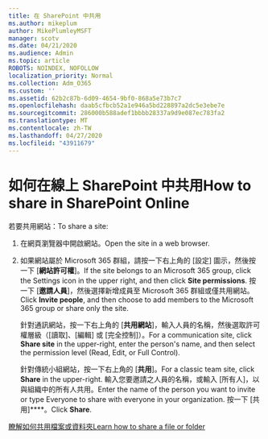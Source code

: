 ```yaml
---
title: 在 SharePoint 中共用
ms.author: mikeplum
author: MikePlumleyMSFT
manager: scotv
ms.date: 04/21/2020
ms.audience: Admin
ms.topic: article
ROBOTS: NOINDEX, NOFOLLOW
localization_priority: Normal
ms.collection: Adm_O365
ms.custom: ''
ms.assetid: 62b2c87b-6d09-4654-9bf0-868a5e73b7c7
ms.openlocfilehash: daab5cfbcb52a1e946a5bd228897a2dc5e3ebe7e
ms.sourcegitcommit: 286000b588adef1bbbb28337a9d9e087ec783fa2
ms.translationtype: MT
ms.contentlocale: zh-TW
ms.lasthandoff: 04/27/2020
ms.locfileid: "43911679"
---
```

# <a name="how-to-share-in-sharepoint-online"></a><span data-ttu-id="8b983-102">如何在線上 SharePoint 中共用</span><span class="sxs-lookup"><span data-stu-id="8b983-102">How to share in SharePoint Online</span></span>

<span data-ttu-id="8b983-103">若要共用網站：</span><span class="sxs-lookup"><span data-stu-id="8b983-103">To share a site:</span></span>
  
1. <span data-ttu-id="8b983-104">在網頁瀏覽器中開啟網站。</span><span class="sxs-lookup"><span data-stu-id="8b983-104">Open the site in a web browser.</span></span>
    
2. <span data-ttu-id="8b983-105">如果網站屬於 Microsoft 365 群組，請按一下右上角的 [設定] 圖示，然後按一下 [**網站許可權**]。</span><span class="sxs-lookup"><span data-stu-id="8b983-105">If the site belongs to an Microsoft 365 group, click the Settings icon in the upper right, and then click **Site permissions**.</span></span> <span data-ttu-id="8b983-106">按一下 [**邀請人員**]，然後選擇新增成員至 Microsoft 365 群組或僅共用網站。</span><span class="sxs-lookup"><span data-stu-id="8b983-106">Click **Invite people**, and then choose to add members to the Microsoft 365 group or share only the site.</span></span> 
    
    <span data-ttu-id="8b983-107">針對通訊網站，按一下右上角的 [**共用網站**]，輸入人員的名稱，然後選取許可權層級（[讀取]、[編輯] 或 [完全控制]）。</span><span class="sxs-lookup"><span data-stu-id="8b983-107">For a communication site, click **Share site** in the upper-right, enter the person's name, and then select the permission level (Read, Edit, or Full Control).</span></span> 
    
    <span data-ttu-id="8b983-108">針對傳統小組網站，按一下右上角的 [**共用**]。</span><span class="sxs-lookup"><span data-stu-id="8b983-108">For a classic team site, click **Share** in the upper-right.</span></span> <span data-ttu-id="8b983-109">輸入您要邀請之人員的名稱，或輸入 [所有人]，以與組織中的所有人共用。</span><span class="sxs-lookup"><span data-stu-id="8b983-109">Enter the name of the person you want to invite or type Everyone to share with everyone in your organization.</span></span> <span data-ttu-id="8b983-110">按一下 [共用]\*\*\*\*。</span><span class="sxs-lookup"><span data-stu-id="8b983-110">Click **Share**.</span></span>
    
[<span data-ttu-id="8b983-111">瞭解如何共用檔案或資料夾</span><span class="sxs-lookup"><span data-stu-id="8b983-111">Learn how to share a file or folder</span></span>](https://go.microsoft.com/fwlink/?linkid=511430)
  

